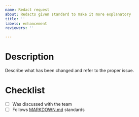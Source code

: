 ```yaml
---
name: Redact request
about: Redacts given standard to make it more explanatory
title: ''
labels: enhancement
reviewers: ''

---
```


# Description

Describe what has been changed and refer to the proper issue.

# Checklist

- [ ] Was discussed with the team
- [ ] Follows [MARKDOWN.md](/miscellaneous/MARKDOWN.md) standards
